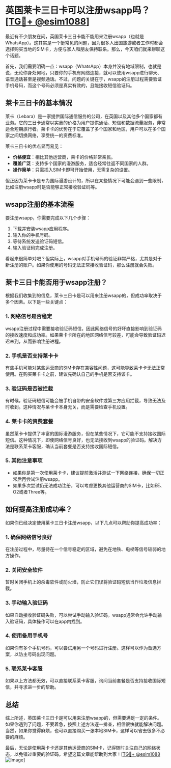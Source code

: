 # 英国莱卡三日卡可以注册wsapp吗？[[TG💪+ @esim1088](https://t.me/s/esim1088)]

最近有不少朋友在问，英国莱卡三日卡能不能用来注册wsapp（也就是WhatsApp）。这其实是一个挺常见的问题，因为很多人出国旅游或者工作时都会选择购买当地的SIM卡，方便与家人和朋友保持联系。那么，今天咱们就来聊聊这个话题。

首先，我们需要明确一点：wsapp（WhatsApp）本身并没有地域限制，也就是说，无论你身处何地，只要你的手机有网络连接，就可以使用wsapp进行聊天、语音通话甚至是视频通话。不过，问题的关键在于，wsapp的注册过程需要验证手机号码，而这个号码必须是真实有效的，且能接收短信验证码。

## 莱卡三日卡的基本情况

莱卡（Lebara）是一家提供国际通信服务的公司，在英国以及其他多个国家都有业务。它的三日卡通常以实惠的价格为用户提供通话、短信和数据流量服务，非常适合短期旅行者。莱卡卡的优势在于它覆盖了多个国家和地区，用户可以在多个国家之间切换网络，享受统一的资费标准。

莱卡三日卡的优点显而易见：
- **价格便宜**：相比其他运营商，莱卡的价格非常亲民。
- **覆盖广泛**：支持多个国家的漫游服务，适合经常往返不同国家的人群。
- **操作简单**：只需插入SIM卡即可开始使用，无需复杂的设置。

但正因为莱卡卡是专为国际漫游设计的，所以在某些情况下可能会遇到一些限制，比如注册wsapp时是否能够正常接收验证码等。

## wsapp注册的基本流程

要注册wsapp，你需要完成以下几个步骤：
1. 下载并安装wsapp应用程序。
2. 输入你的手机号码。
3. 等待系统发送验证码短信。
4. 输入验证码完成注册。

看起来很简单对吧？但实际上，wsapp对手机号码的验证非常严格，尤其是对于新注册的账户。如果你使用的号码无法正常接收验证码，那么注册就会失败。

## 莱卡三日卡能否用于wsapp注册？

根据我们收集到的信息，莱卡三日卡是可以用来注册wsapp的，但成功率取决于多个因素。以下是一些关键点：

### 1. 网络信号是否稳定
wsapp注册过程中需要接收验证码短信，因此网络信号的好坏直接影响到验证码的接收速度和成功率。如果莱卡卡所在的地区网络信号较差，可能会导致验证码迟迟未到，从而影响注册进程。

### 2. 手机是否支持莱卡卡
有些手机可能对某些运营商的SIM卡存在兼容性问题，这可能导致莱卡卡无法正常使用。在购买莱卡卡之前，建议先确认自己的手机是否支持该卡。

### 3. 验证码是否被拦截
有时候，验证码短信可能会被手机自带的安全软件或第三方应用拦截，导致无法及时收到。这种情况与莱卡卡本身无关，而是需要检查手机设置。

### 4. 莱卡卡的资费套餐
虽然莱卡卡提供了丰富的国际漫游服务，但在某些情况下，它可能不支持接收国际短信。这种情况下，即使网络信号良好，也无法接收到wsapp的验证码。解决方法是联系莱卡客服，确认当前套餐是否支持接收国际短信。

### 5. 其他注意事项
- 如果你是第一次使用莱卡卡，建议提前激活并测试一下网络连接，确保一切正常后再尝试注册wsapp。
- 如果多次尝试仍无法成功注册，可以考虑更换其他运营商的SIM卡，比如EE、O2或者Three等。

## 如何提高注册成功率？

如果你已经决定使用莱卡三日卡注册wsapp，以下几点可以帮助你提高成功率：

### 1. 确保网络信号良好
在注册过程中，尽量待在一个信号稳定的区域，避免在地铁、电梯等信号较弱的地方操作。

### 2. 关闭安全软件
暂时关闭手机上的杀毒软件或防火墙，防止它们误将验证码短信当作垃圾信息拦截。

### 3. 手动输入验证码
如果自动接收验证码失败，可以尝试手动输入验证码。wsapp通常会允许手动输入验证码，具体操作可以在app内找到。

### 4. 使用备用手机号
如果你有多个手机号码，可以尝试用另一个号码进行注册。这样可以作为备选方案，以防主号码出现问题。

### 5. 联系莱卡客服
如果以上方法都无效，可以直接联系莱卡客服，询问当前套餐是否支持接收国际短信，并寻求进一步的帮助。

## 总结

综上所述，英国莱卡三日卡是可以用来注册wsapp的，但需要满足一定的条件。如果你遇到了问题，不要着急，按照上述方法逐一排查，相信很快就能解决问题。当然，如果你觉得麻烦，也可以直接购买一张本地SIM卡，这样可以省去很多不必要的麻烦。

最后，无论是使用莱卡卡还是其他运营商的SIM卡，记得随时关注自己的网络状态，以免错过重要的验证码。希望这篇文章能帮助到大家！[[TG💪+ @esim1088](https://t.me/s/esim1088) ![Image](https://i.postimg.cc/4NQfJmqS/Snipaste-2025-05-13-00-14-12.png)]